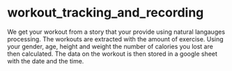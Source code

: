 # workout_tracking_and_recording
We get your workout from a  story that your provide using natural langauges processing. The workouts are extracted with the amount of exercise. Using your gender, age, height and weight the number of calories you lost are then calculated. The data on the workout is then stored in a google sheet with the date and the time.

